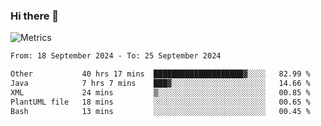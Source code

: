### Hi there 👋

![Metrics](https://github.com/radoapx/radoapx/blob/main/github-metrics.svg)

<!--START_SECTION:waka-->

```txt
From: 18 September 2024 - To: 25 September 2024

Other           40 hrs 17 mins  ████████████████████▓░░░░   82.99 %
Java            7 hrs 7 mins    ███▓░░░░░░░░░░░░░░░░░░░░░   14.66 %
XML             24 mins         ▒░░░░░░░░░░░░░░░░░░░░░░░░   00.85 %
PlantUML file   18 mins         ░░░░░░░░░░░░░░░░░░░░░░░░░   00.65 %
Bash            13 mins         ░░░░░░░░░░░░░░░░░░░░░░░░░   00.45 %
```

<!--END_SECTION:waka-->

<!--
**radoapx/radoapx** is a ✨ _special_ ✨ repository because its `README.md` (this file) appears on your GitHub profile.

Here are some ideas to get you started:

- 🔭 I’m currently working on ...
- 🌱 I’m currently learning ...
- 👯 I’m looking to collaborate on ...
- 🤔 I’m looking for help with ...
- 💬 Ask me about ...
- 📫 How to reach me: ...
- 😄 Pronouns: ...
- ⚡ Fun fact: ...
-->
